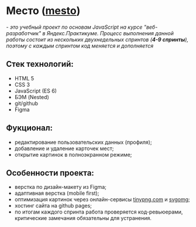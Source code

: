 # Место ([mesto](https://stukateev.github.io/mesto/))

*- это учебный проект по основам JavaScript на курсе "веб-разработчик" в Яндекс.Практикуме. Процесс выполнения данной работы состоит из нескольких двухнедельных спринтов (**4-9 спринты**), поэтому с каждым спринтом код меняется и дополняется*


## Стек технологий:
* HTML 5
* CSS 3
* JavaScript (ES 6)
* БЭМ (Nested)
* git/github
* Figma

## Фукционал:
* редактирование пользовательских данных (профиля);
* добавление и удаление карточек мест;
* открытие картинок в полноэкранном режиме;

## Особенности проекта:
* верстка по дизайн-макету из Figma;
* адаптивная верстка (mobile first);
* оптимизация картинок через онлайн-сервисы [tinypng.com](https://tinypng.com/) и [svgomg](https://jakearchibald.github.io/svgomg/);
* хостинг сайта на github pages;
* по итогам каждого спринта работа проверяется код-ревьюерами, критические замечания обязательны для устранения.